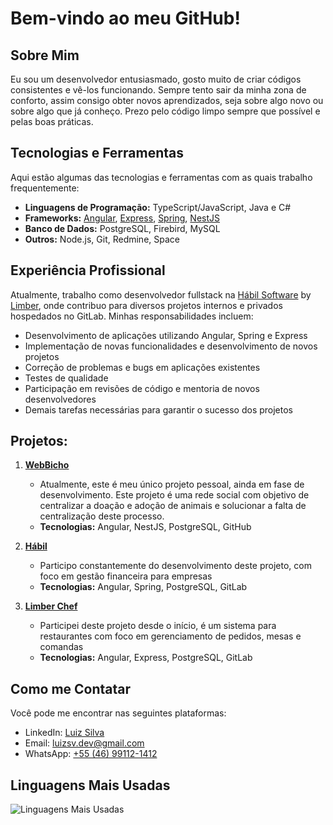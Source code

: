 # Bem-vindo ao meu GitHub!

## Sobre Mim
Eu sou um desenvolvedor entusiasmado, gosto muito de criar códigos consistentes e vê-los funcionando. 
Sempre tento sair da minha zona de conforto, assim consigo obter novos aprendizados, seja sobre algo novo ou sobre algo que já conheço. 
Prezo pelo código limpo sempre que possível e pelas boas práticas.

## Tecnologias e Ferramentas
Aqui estão algumas das tecnologias e ferramentas com as quais trabalho frequentemente:

- **Linguagens de Programação:** TypeScript/JavaScript, Java e C#
- **Frameworks:** [Angular](https://angular.dev/), [Express](https://expressjs.com/), [Spring](https://spring.io/), [NestJS](https://nestjs.com/)
- **Banco de Dados:** PostgreSQL, Firebird, MySQL
- **Outros:** Node.js, Git, Redmine, Space

## Experiência Profissional
Atualmente, trabalho como desenvolvedor fullstack na [Hábil Software](https://www.habil.com.br) by [Limber](https://limbersoftware.com.br), onde contribuo para diversos projetos internos e privados hospedados no GitLab. Minhas responsabilidades incluem:

- Desenvolvimento de aplicações utilizando Angular, Spring e Express
- Implementação de novas funcionalidades e desenvolvimento de novos projetos
- Correção de problemas e bugs em aplicações existentes
- Testes de qualidade
- Participação em revisões de código e mentoria de novos desenvolvedores
- Demais tarefas necessárias para garantir o sucesso dos projetos

## Projetos:

1. **[WebBicho](https://github.com/LuizSivan/Webbicho)**
    - Atualmente, este é meu único projeto pessoal, ainda em fase de desenvolvimento. Este projeto é uma rede social com objetivo de centralizar a doação e adoção de animais e solucionar a falta de centralização deste processo.
    - **Tecnologias:** Angular, NestJS, PostgreSQL, GitHub

2. **[Hábil](https://www.habil.com.br)**
   - Participo constantemente do desenvolvimento deste projeto, com foco em gestão financeira para empresas
   - **Tecnologias:** Angular, Spring, PostgreSQL, GitLab

3. **[Limber Chef](https://limberchef.com.br)**
   - Participei deste projeto desde o início, é um sistema para restaurantes com foco em gerenciamento de pedidos, mesas e comandas
   - **Tecnologias:** Angular, Express, PostgreSQL, GitLab
   
## Como me Contatar
Você pode me encontrar nas seguintes plataformas:

- LinkedIn: [Luiz Silva](https://www.linkedin.com/in/luizsilvajr/)
- Email: [luizsv.dev@gmail.com](mailto:luizsv.dev@gmail.com)
- WhatsApp: [+55 (46) 99112-1412](https://wa.me/554691121412)

## Linguagens Mais Usadas
![Linguagens Mais Usadas](https://github-readme-stats.vercel.app/api/top-langs/?username=LuizSivan&layout=compact&theme=radical&hide=css)

